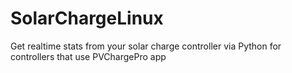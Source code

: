 # SolarChargeLinux
Get realtime stats from your solar charge controller via Python for controllers that use PVChargePro app

